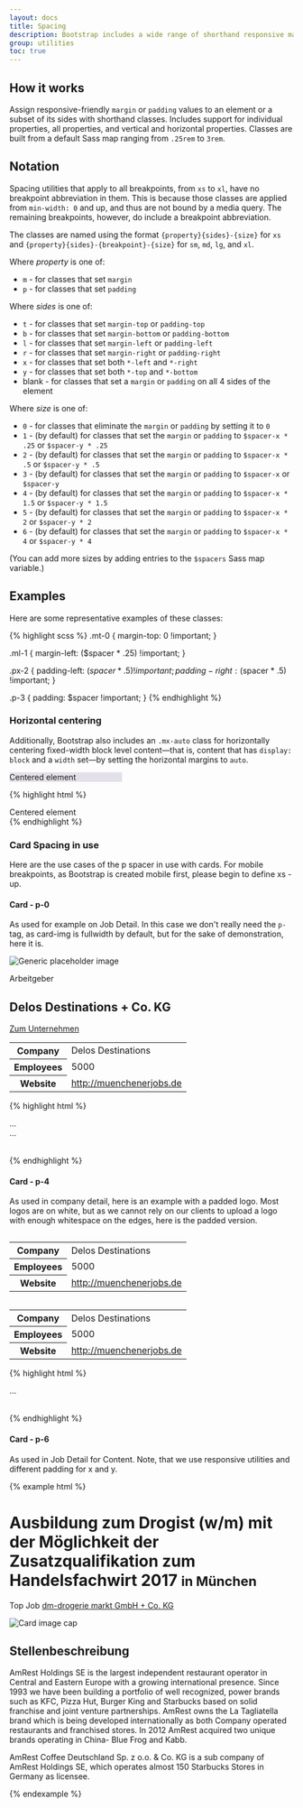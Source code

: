 ```yaml
---
layout: docs
title: Spacing
description: Bootstrap includes a wide range of shorthand responsive margin and padding utility classes to modify an element's appearance.
group: utilities
toc: true
---
```


## How it works

Assign responsive-friendly `margin` or `padding` values to an element or a subset of its sides with shorthand classes. Includes support for individual properties, all properties, and vertical and horizontal properties. Classes are built from a default Sass map ranging from `.25rem` to `3rem`.

## Notation

Spacing utilities that apply to all breakpoints, from `xs` to `xl`, have no breakpoint abbreviation in them. This is because those classes are applied from `min-width: 0` and up, and thus are not bound by a media query. The remaining breakpoints, however, do include a breakpoint abbreviation.

The classes are named using the format `{property}{sides}-{size}` for `xs` and `{property}{sides}-{breakpoint}-{size}` for `sm`, `md`, `lg`, and `xl`.

Where *property* is one of:

* `m` - for classes that set `margin`
* `p` - for classes that set `padding`

Where *sides* is one of:

* `t` - for classes that set `margin-top` or `padding-top`
* `b` - for classes that set `margin-bottom` or `padding-bottom`
* `l` - for classes that set `margin-left` or `padding-left`
* `r` - for classes that set `margin-right` or `padding-right`
* `x` - for classes that set both `*-left` and `*-right`
* `y` - for classes that set both `*-top` and `*-bottom`
* blank - for classes that set a `margin` or `padding` on all 4 sides of the element

Where *size* is one of:

* `0` - for classes that eliminate the `margin` or `padding` by setting it to `0`
* `1` - (by default) for classes that set the `margin` or `padding` to `$spacer-x * .25` or `$spacer-y * .25`
* `2` - (by default) for classes that set the `margin` or `padding` to `$spacer-x * .5` or `$spacer-y * .5`
* `3` - (by default) for classes that set the `margin` or `padding` to `$spacer-x` or `$spacer-y`
* `4` - (by default) for classes that set the `margin` or `padding` to `$spacer-x * 1.5` or `$spacer-y * 1.5`
* `5` - (by default) for classes that set the `margin` or `padding` to `$spacer-x * 2` or `$spacer-y * 2`
* `6` - (by default) for classes that set the `margin` or `padding` to `$spacer-x * 4` or `$spacer-y * 4`

(You can add more sizes by adding entries to the `$spacers` Sass map variable.)

## Examples

Here are some representative examples of these classes:

{% highlight scss %}
.mt-0 {
  margin-top: 0 !important;
}

.ml-1 {
  margin-left: ($spacer * .25) !important;
}

.px-2 {
  padding-left: ($spacer * .5) !important;
  padding-right: ($spacer * .5) !important;
}

.p-3 {
  padding: $spacer !important;
}
{% endhighlight %}

### Horizontal centering

Additionally, Bootstrap also includes an `.mx-auto` class for horizontally centering fixed-width block level content—that is, content that has `display: block` and a `width` set—by setting the horizontal margins to `auto`.

<div class="bd-example">
  <div class="mx-auto" style="width: 200px; background-color: rgba(86,61,124,.15);">
    Centered element
  </div>
</div>

{% highlight html %}
<div class="mx-auto" style="width: 200px;">
  Centered element
</div>
{% endhighlight %}

### Card Spacing in use

Here are the use cases of the p spacer in use with cards. For mobile breakpoints, as Bootstrap is created mobile first, please begin to define xs - up.

#### Card - p-0
As used for example on Job Detail. In this case we don't really need the `p-` tag, as card-img is fullwidth by default, but for the sake of demonstration, here it is.

<div class="card" style="width: 320px;">
  <div class="card-block">
    <div class="row">
      <div class="col-5">
        <img class="img-fluid" data-src="holder.js/160x160?auto=yes" alt="Generic placeholder image">
      </div>
      <div class="col-7">
        <p class="m-0">Arbeitgeber</p>
        <h2 class="mt-0">Delos Destinations + Co. KG</h2>
        <a href="#" class="btn btn-primary btn-cta">Zum Unternehmen</a>
      </div>
    </div>
  </div>
  <div class="card-img p-0">
    <img data-src="holder.js/320x480?auto=yes">
  </div>
  <table class="table table-flush table-responsive">
    <tbody>
      <tr>
        <th>Company</th>
        <td>Delos Destinations</td>
      </tr>
      <tr>
        <th>Employees</th>
        <td>5000</td>
      </tr>
      <tr>
        <th>Website</th>
        <td><a href="https://muenchenerjobs.de/">http://muenchenerjobs.de</a></td>
      </tr>
    </tbody>
  </table>
</div>

{% highlight html %}
<div class="card" style="width: 320px;">
  <div class="card-block">
    ...
  </div>
  <div class="card-img p-0">
    <img data-src="holder.js/320x480?auto=yes">
  </div>
  <table class="table table-flush table-responsive">
    ...
  </table>
</div>
{% endhighlight %}

#### Card - p-4
As used in company detail, here is an example with a padded logo. Most logos are on white, but as we cannot rely on our clients to upload a logo with enough whitespace on the edges, here is the padded version.

<div class="row">
  <div class="col-12 col-sm-6">
    <div class="card" style="width: 320px;">
      <div class="card-img p-4">
        <img class="img-fluid" data-src="holder.js/320x160?auto=yes?text=Delos Destinations Logo">
      </div>
      <table class="table table-flush table-responsive">
        <tbody>
          <tr>
            <th>Company</th>
            <td>Delos Destinations</td>
          </tr>
          <tr>
            <th>Employees</th>
            <td>5000</td>
          </tr>
          <tr>
            <th>Website</th>
            <td><a href="https://muenchenerjobs.de/">http://muenchenerjobs.de</a></td>
          </tr>
        </tbody>
      </table>
    </div>
  </div>
  <div class="col-12 col-sm-6">
    <div class="card" style="width: 320px;">
      <div class="card-img p-4">
        <img class="img-fluid" data-src="holder.js/160x320?auto=yes?text=Delos Destinations Logo">
      </div>
      <table class="table table-flush table-responsive">
        <tbody>
          <tr>
            <th>Company</th>
            <td>Delos Destinations</td>
          </tr>
          <tr>
            <th>Employees</th>
            <td>5000</td>
          </tr>
          <tr>
            <th>Website</th>
            <td><a href="https://muenchenerjobs.de/">http://muenchenerjobs.de</a></td>
          </tr>
        </tbody>
      </table>
    </div>
  </div>
</div>

{% highlight html %}
<div class="card" style="width: 320px;">
  <div class="card-img p-4">
    <img data-src="holder.js/320x480?auto=yes">
  </div>
  <table class="table table-flush table-responsive">
    ...
  </table>
</div>
{% endhighlight %}


#### Card - p-6
As used in Job Detail for Content. Note, that we use responsive utilities and different padding for x and y.

{% example html %}
<div class="card">
  <div class="card-block px-3 py-3 px-sm-4 py-sm-3 px-md-5 py-md-4 px-lg-6 py-lg-5">
    <h1 class="card-title">Ausbildung zum Drogist (w/m) mit der Möglichkeit der Zusatzqualifikation zum Handelsfachwirt 2017 <small>in München</small></h1>
    <p class="card-text small"><span class="badge badge-primary">Top Job</span> <a href="#">dm-drogerie markt GmbH + Co. KG</a></p>
  </div>
  <div class="card-img">
    <img class="img-fluid" data-src="holder.js/100px180" alt="Card image cap">
  </div>
  <div class="card-block px-3 py-3 px-sm-4 py-sm-3 px-md-5 py-md-4 px-lg-6 py-lg-5">
    <h2 class="card-title">Stellenbeschreibung</h2>
    <p>AmRest Holdings SE is the largest independent restaurant operator in Central and Eastern Europe with a growing international presence. Since 1993 we have been building a portfolio of well recognized, power brands such as KFC, Pizza Hut, Burger King and Starbucks based on solid franchise and joint venture partnerships. AmRest owns the La Tagliatella brand which is being developed internationally as both Company operated restaurants and franchised stores. In 2012 AmRest acquired two unique brands operating in China- Blue Frog and Kabb.</p>
    <p>AmRest Coffee Deutschland Sp. z o.o. &amp; Co. KG is a sub company of AmRest Holdings SE, which operates almost 150 Starbucks Stores in Germany as licensee.</p>
  </div>
</div>
{% endexample %}
